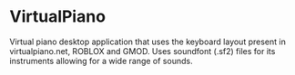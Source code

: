 # VirtualPiano
Virtual piano desktop application that uses the keyboard layout present in virtualpiano.net, ROBLOX and GMOD.
Uses soundfont (.sf2) files for its instruments allowing for a wide range of sounds.
